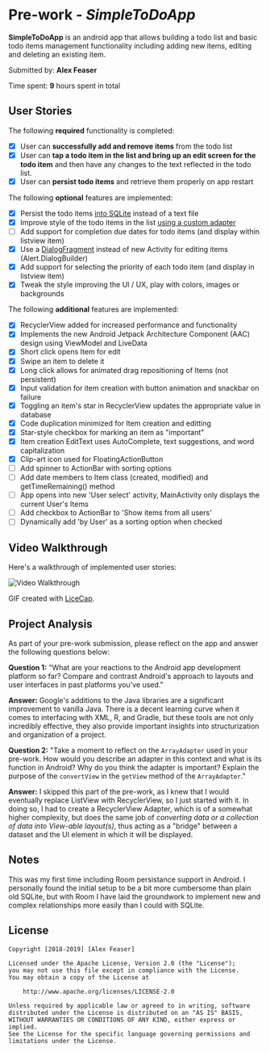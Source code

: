 # Pre-work - *SimpleToDoApp*

**SimpleToDoApp** is an android app that allows building a todo list and basic todo items management functionality including adding new items, editing and deleting an existing item.

Submitted by: **Alex Feaser**

Time spent: **9** hours spent in total

## User Stories

The following **required** functionality is completed:

* [X] User can **successfully add and remove items** from the todo list
* [X] User can **tap a todo item in the list and bring up an edit screen for the todo item** and then have any changes to the text reflected in the todo list.
* [X] User can **persist todo items** and retrieve them properly on app restart

The following **optional** features are implemented:

* [X] Persist the todo items [into SQLite](http://guides.codepath.com/android/Persisting-Data-to-the-Device#sqlite) instead of a text file
* [X] Improve style of the todo items in the list [using a custom adapter](http://guides.codepath.com/android/Using-an-ArrayAdapter-with-ListView)
* [ ] Add support for completion due dates for todo items (and display within listview item)
* [X] Use a [DialogFragment](http://guides.codepath.com/android/Using-DialogFragment) instead of new Activity for editing items (Alert.DialogBuilder)
* [X] Add support for selecting the priority of each todo item (and display in listview item)
* [X] Tweak the style improving the UI / UX, play with colors, images or backgrounds

The following **additional** features are implemented:

* [X] RecyclerView added for increased performance and functionality
* [X] Implements the new Android Jetpack Architecture Component (AAC) design using ViewModel and LiveData
* [X] Short click opens Item for edit
* [X] Swipe an item to delete it
* [X] Long click allows for animated drag repositioning of Items (not persistent)
* [X] Input validation for item creation with button animation and snackbar on failure
* [X] Toggling an item's star in RecyclerView updates the appropriate value in database
* [X] Code duplication minimized for Item creation and editting 
* [X] Star-style checkbox for marking an item as "important"
* [X] Item creation EditText uses AutoComplete, text suggestions, and word capitalization
* [X] Clip-art icon used for FloatingActionButton
* [ ] Add spinner to ActionBar with sorting options
* [ ] Add date members to Item class (created, modified) and getTimeRemaining() method
* [ ] App opens into new 'User select' activity, MainActivity only displays the current User's Items
* [ ] Add checkbox to ActionBar to 'Show items from all users'
* [ ] Dynamically add 'by User' as a sorting option when checked

## Video Walkthrough

Here's a walkthrough of implemented user stories:

<img src='https://i.imgur.com/emvlwMn.gif' title='Video Walkthrough' width='' alt='Video Walkthrough' />

GIF created with [LiceCap](http://www.cockos.com/licecap/).

## Project Analysis

As part of your pre-work submission, please reflect on the app and answer the following questions below:

**Question 1:** "What are your reactions to the Android app development platform so far? Compare and contrast Android's approach to layouts and user interfaces in past platforms you've used."

**Answer:** Google's additions to the Java libraries are a significant improvement to vanilla Java.  There is a decent learning curve when it comes to interfacing with XML, R, and Gradle, but these tools are not only incredibly effective, they also provide important insights into structurization and organization of a project.

**Question 2:** "Take a moment to reflect on the `ArrayAdapter` used in your pre-work. How would you describe an adapter in this context and what is its function in Android? Why do you think the adapter is important? Explain the purpose of the `convertView` in the `getView` method of the `ArrayAdapter`."

**Answer:** I skipped this part of the pre-work, as I knew that I would eventually replace ListView with RecyclerView, so I just started with it.  In doing so, I had to create a RecyclerView Adapter, which is of a somewhat higher complexity, but does the same job of *converting data or a collection of data into View-able layout(s)*, thus acting as a "bridge" between a dataset and the UI element in which it will be displayed.

## Notes

This was my first time including Room persistance support in Android.  I personally found the initial setup to be a bit more cumbersome than plain old SQLite, but with Room I have laid the groundwork to implement new and complex relationships more easily than I could with SQLite.   

## License

    Copyright [2018-2019] [Alex Feaser]

    Licensed under the Apache License, Version 2.0 (the "License");
    you may not use this file except in compliance with the License.
    You may obtain a copy of the License at

        http://www.apache.org/licenses/LICENSE-2.0

    Unless required by applicable law or agreed to in writing, software
    distributed under the License is distributed on an "AS IS" BASIS,
    WITHOUT WARRANTIES OR CONDITIONS OF ANY KIND, either express or implied.
    See the License for the specific language governing permissions and
    limitations under the License.
